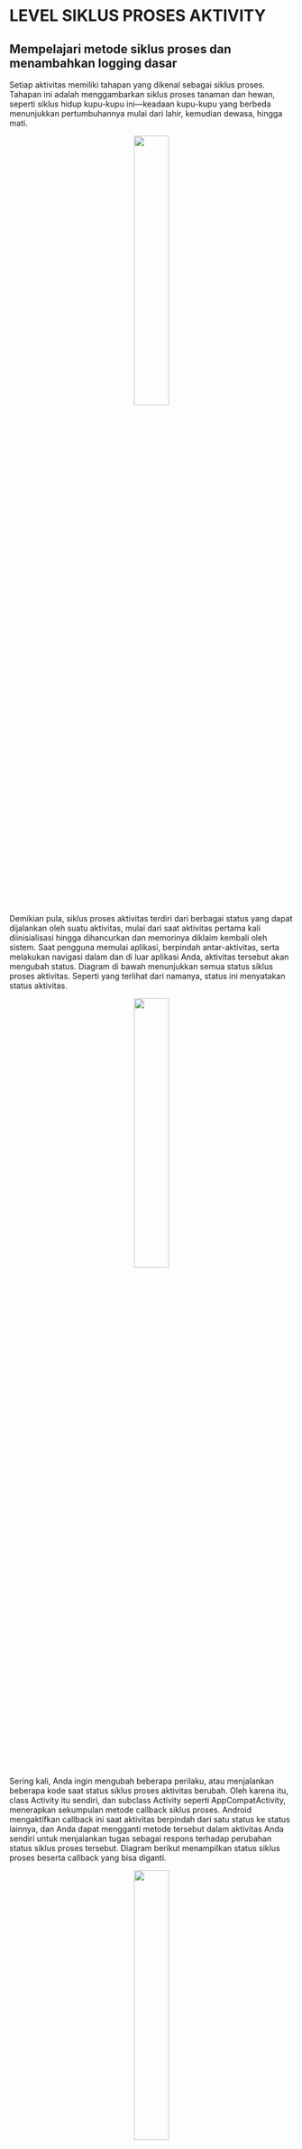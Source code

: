# LEVEL SIKLUS PROSES AKTIVITY
## Mempelajari metode siklus proses dan menambahkan logging dasar
Setiap aktivitas memiliki tahapan yang dikenal sebagai siklus proses. Tahapan ini adalah menggambarkan siklus proses tanaman dan hewan, seperti siklus hidup kupu-kupu ini—keadaan kupu-kupu yang berbeda menunjukkan pertumbuhannya mulai dari lahir, kemudian dewasa, hingga mati.

<p align="center"> <img src="https://developer.android.com/static/codelabs/basic-android-kotlin-training-activity-lifecycle/img/c685f48ff799f0c9.png" width="35%" height="35%"/> </p>

Demikian pula, siklus proses aktivitas terdiri dari berbagai status yang dapat dijalankan oleh suatu aktivitas, mulai dari saat aktivitas pertama kali diinisialisasi hingga dihancurkan dan memorinya diklaim kembali oleh sistem. Saat pengguna memulai aplikasi, berpindah antar-aktivitas, serta melakukan navigasi dalam dan di luar aplikasi Anda, aktivitas tersebut akan mengubah status. Diagram di bawah menunjukkan semua status siklus proses aktivitas. Seperti yang terlihat dari namanya, status ini menyatakan status aktivitas.

<p align="center"> <img src="https://developer.android.com/static/codelabs/basic-android-kotlin-training-activity-lifecycle/img/c803811f4cb4034b.png" width="35%" height="35%"/> </p>

Sering kali, Anda ingin mengubah beberapa perilaku, atau menjalankan beberapa kode saat status siklus proses aktivitas berubah. Oleh karena itu, class Activity itu sendiri, dan subclass Activity seperti AppCompatActivity, menerapkan sekumpulan metode callback siklus proses. Android mengaktifkan callback ini saat aktivitas berpindah dari satu status ke status lainnya, dan Anda dapat mengganti metode tersebut dalam aktivitas Anda sendiri untuk menjalankan tugas sebagai respons terhadap perubahan status siklus proses tersebut. Diagram berikut menampilkan status siklus proses beserta callback yang bisa diganti.

<p align="center"> <img src="https://developer.android.com/static/codelabs/basic-android-kotlin-training-activity-lifecycle/img/f6b25a71cec4e401.png" width="35%" height="35%"/> </p>

Penting untuk mengetahui waktu pemanggilan callback ini dan tugas yang harus dilakukan di setiap metode callback. Namun kedua diagram ini rumit dan mungkin membingungkan. Dalam codelab ini, Anda tidak hanya membaca arti setiap status dan callback, tetapi juga melakukan beberapa pekerjaan menyelidiki dan membangun pemahaman Anda tentang situasi yang terjadi.

# **Langkah 1: Memeriksa metode onCreate() dan menambahkan logging**

Untuk mengetahui aktivitas siklus proses Android, sebaiknya ketahui waktu pemanggilan berbagai metode siklus proses. Ini akan membantu Anda berburu berbagai tempat yang tidak beres di aplikasi DessertClicker.

Cara sederhana untuk melakukannya adalah menggunakan fungsionalitas logging Android. Dengan logging, Anda dapat menulis pesan singkat ke konsol saat aplikasi berjalan, dan menggunakannya untuk menampilkan Anda saat memicu callback yang berbeda.

1. Jalankan aplikasi DessertClicker, lalu ketuk gambar makanan penutup beberapa kali. Perhatikan perubahan nilai dari Makanan Penutup Terjual dan jumlah total uang dalam dolar.
2. Buka MainActivity.kt dan periksa metode onCreate() untuk aktivitas ini:
 > Dalam diagram siklus proses aktivitas, Anda mungkin telah mengenali metode onCreate(), karena Anda sudah pernah menggunakan callback ini sebelumnya. Ini adalah satu metode yang harus diterapkan setiap aktivitas. Metode onCreate() menjadi tempat wajib untuk melakukan inisialisasi satu kali untuk aktivitas Anda. Misalnya, dalam onCreate() Anda meng-inflate tata letak, menentukan pemroses klik, atau menyiapkan view binding.
<p align="center">
 <img src="https://developer.android.com/static/codelabs/basic-android-kotlin-training-activity-lifecycle/img/9be2255ff49e0af8.png" width="35%" height="35%">
<p/>

 Metode siklus proses onCreate() dipanggil satu kali, tepat setelah aktivitas diinisialisasi (saat objek Activity baru dibuat di memori). Setelah onCreate() dijalankan, aktivitas dianggap telah dibuat.

> Catatan: Saat mengganti metode onCreate(), Anda harus memanggil implementasi superclass untuk menyelesaikan pembuatan Aktivitas. Jadi, di dalamnya, Anda harus segera memanggil super.onCreate(). Hal yang sama berlaku untuk metode callback siklus proses lainnya.

3. Dalam metode onCreate(), tepat setelah panggilan ke super.onCreate(), tambahkan baris berikut.

```kotlin
Log.d("MainActivity", "onCreated is called")
```

Class Log menulis pesan ke Logcat. Logcat merupakan konsol untuk mencatat pesan. Pesan dari Android tentang aplikasi Anda akan muncul di sini, termasuk pesan yang Anda kirim secara eksplisit ke log dengan metode Log.d() atau metode class Log lainnya.

- Ada tiga bagian untuk perintah ini:
  * Prioritas pesan log, yaitu seberapa penting pesan tersebut. Dalam kasus ini, metode Log.d() menulis pesan debug. Metode lain di class Log mencakup Log.i() untuk pesan informasi, Log.e() untuk error, Log.w() untuk peringatan, atau Log.v() untuk pesan verbose.
  * Log tag (parameter pertama), dalam hal ini adalah "MainActivity". Tag adalah string yang memungkinkan Anda menemukan pesan log dengan lebih mudah di Logcat. Tag biasanya berupa nama kelas.
  * Log pesan yang sebenarnya (parameter kedua), adalah string pendek bernama "onCreate called".

 > Catatan: Akan lebih baik jika Anda mendeklarasikan konstanta TAG di class Anda:
 const val TAG = "MainActivity"
 dan menggunakannya dalam panggilan berikutnya di metode log, seperti di bawah ini:
 Log.d(TAG, "onCreate Called")

Konstanta waktu kompilasi adalah nilai yang tidak akan berubah. Gunakan const sebelum deklarasi variabel untuk menandainya sebagai konstanta waktu kompilasi.

4. Kompilasi dan jalankan aplikasi DessertClicker. Anda tidak akan melihat perbedaan perilaku di aplikasi saat mengetuk makanan penutup. Di bagian bawah layar, Android Studio klik tab Logcat.

Logcat dapat berisi banyak pesan dan sebagian besar tidak berguna bagi Anda. Anda dapat memfilter entri Logcat dengan berbagai cara, tetapi menggunakan penelusuran adalah cara termudah. Anda telah menggunakan MainActivity sebagai tag log dalam kode. Oleh karena itu, Anda dapat menggunakan tag tersebut untuk memfilter log. Menambahkan D/ di awal menunjukkan bahwa ini adalah pesan debug yang dibuat oleh Log.d().

Pesan log Anda berisi tanggal dan waktu, nama paket (com.example.android.dessertclicker), tag log Anda (dengan D/ di awal), dan pesan yang sebenarnya. Anda tahu bahwa onCreate() telah dijalankan karena pesan ini muncul di log.

## Langkah 2: Mengimplementasikan metode onStart()
Metode siklus proses onStart() dipanggil tepat setelah onCreate(). Setelah onStart() berjalan, aktivitas Anda akan terlihat di layar. Tidak seperti onCreate() yang hanya dipanggil sekali untuk menginisialisasi aktivitas Anda, onStart() dapat dipanggil beberapa kali dalam siklus proses aktivitas Anda.

<p align="center">
 <img src="https://developer.android.com/static/codelabs/basic-android-kotlin-training-activity-lifecycle/img/385df4ce82ae2de9.png" width="35%" height="35%">
<p/>

Perlu diketahui bahwa onStart() dipasangkan dengan metode siklus proses onStop() yang sesuai. Jika pengguna memulai aplikasi Anda lalu kembali ke layar utama perangkat, aktivitas tersebut akan dihentikan dan tidak lagi terlihat di layar.

1. Di Android Studio, dengan MainActivity.kt terbuka dan kursor ada di dalam class MainActivity, pilih Code > Override Methods atau tekan Control+o (Command+o pada Mac). Dialog akan muncul dan menampilkan daftar

2. Mulai masukkan onStart untuk menelusuri metode yang tepat. Untuk men-scroll ke item yang cocok berikutnya, gunakan panah bawah. Pilih onStart() dari daftar, lalu klik Oke untuk menyisipkan kode pengganti boilerplate. Kode terlihat seperti ini:
```kotlin
override fun onStart() {
  super.onStart()
}
```

3. tambahkan konstanta berikut di tinggkat teratas MainActivity.kt yang berada di atas deklarasi class, class MainActivity.
```kotlin
const val TAG = "MainActivity"
```

4. di dalam metode onStart() tambahkan pesan log:
```kotlin
override fun onStart() {
  super.onStart()
  Log.d(TAG, "onStart is Called")
}
```

5. Kompilasi dan jalankan aplikasi DessertClicker, dan buka panel Logcat. Ketikkan D/MainActivity pada penelusuran untuk memfilter log. Perhatikan bahwa metode onCreate() dan onStart() dipanggil satu demi satu, dan aktivitas Anda akan terlihat di layar.

6. Tekan tombol Layar utama di perangkat, lalu gunakan layar terbaru untuk kembali ke aktivitas. Perhatikan bahwa aktivitas dilanjutkan dari tempat terakhirnya, dengan semua nilai yang sama, dan onStart() dicatat dalam log untuk kedua kalinya di Logcat. Perhatikan juga bahwa metode onCreate() biasanya tidak dipanggil lagi.

```terminal 
16:19:59.125 31107-31107/com.example.android.dessertclicker D/MainActivity: onCreate Called
16:19:59.372 31107-31107/com.example.android.dessertclicker D/MainActivity: onStart Called
16:20:11.319 31107-31107/com.example.android.dessertclicker D/MainActivity: onStart Called
```
> Catatan: Saat bereksperimen dengan perangkat dan mengamati callback siklus proses, Anda mungkin akan melihat perilaku yang tidak wajar saat merotasi perangkat. Anda akan mempelajari perilaku tersebut.

## Langkah 3: Menambahkan laporan bug lainnya
pada langkah ini, anda akan menerapkan logging untuk semua metode siklus proses lainnya.
1. Ganti metode sisa siklus proses di MainActivity, dan tambahkan laopran untuk setiap metode. Berikut kodenya: 
```kotlin
override fun onResume() {
  super.onResume()
  Log.d(TAG, "onResume is Called")
}

override fun onPause() {
  super.onPause()
  Log.d(TAG, "onPause is Called")
}

override fun onStop() {
  super.onStop()
  Log.d(TAG, "onStop is Called")
}

override fun onDestroy() {
  super.onDestroy()
  Log.d(TAG, "onDestroy is Called")
}

override fun onRestart() {
  super.onRestart()
  Log.d(TAG, "onRestart is Called")
}
```

2. Kompilasi dan jalankan lagi aplikasi DessertClicker dan periksa Logcat. Kali ini, selain onCreate() dan onStart(), ada pesan log untuk callback siklus proses onResume().
```terminal 
2020-10-16 10:27:33.244 22064-22064/com.example.android.dessertclicker D/MainActivity: onCreate Called
2020-10-16 10:27:33.453 22064-22064/com.example.android.dessertclicker D/MainActivity: onStart Called
2020-10-16 10:27:33.454 22064-22064/com.example.android.dessertclicker D/MainActivity: onResume Called
```

- Saat aktivitas dimulai dari awal, anda akan melihat ketiga callback siklus proses ini dipanggil secara berurutan:
  * onCreate() untuk membuat aplikasi.
  * onStart() untuk memulai dan menampilkannya dilayar.
  * onResume() untuk memberikan fokus pada aktivitas dan mempersiapkan pengguna untuk berinteraksi dengannya.

Terlepas dari namanya, metode onResume() akan dipanggil saat startup meskipun tidak ada yang dapat dilanjutkan.
<p align="center">
<img src="https://developer.android.com/static/codelabs/basic-android-kotlin-training-activity-lifecycle/img/160054d59f67519.png" width="35%" height="35%"/>
<p/>

## 4. Mempelajari kasus penggunaan siklus proses
Sekarang, setelah aplikasi DessertClicker disiapkan untuk logging, Anda siap untuk mulai menggunakan aplikasi dengan berbagai cara, dan juga mempelajari cara memicu callback siklus proses sebagai respons terhadap penggunaan tersebut.

Kasus penggunaan 1: Membuka dan menutup aktivitas
Mulailah dengan kasus penggunaan yang paling dasar, yaitu memulai aplikasi untuk pertama kali, lalu tutup aplikasi.

Kompilasi dan jalankan aplikasi DessertClicker jika belum berjalan. Seperti yang Anda lihat, callback onCreate(), onStart(), dan onResume() dipanggil saat aktivitas dimulai pertama kali.
```terminal 
2020-10-16 10:27:33.244 22064-22064/com.example.android.dessertclicker D/MainActivity: onCreate Called
2020-10-16 10:27:33.453 22064-22064/com.example.android.dessertclicker D/MainActivity: onStart Called
2020-10-16 10:27:33.454 22064-22064/com.example.android.dessertclicker D/MainActivity: onResume Called
```

Ketuk cupcake beberapa kali.
Ketuk tombol Kembali yang ada di perangkat. Perhatikan dalam Logcat bahwa onPause(), onStop(), dan onDestroy() dipanggil dalam urutan tersebut.

```terminal 
2020-10-16 10:31:53.850 22064-22064/com.example.android.dessertclicker D/MainActivity: onPause Called
2020-10-16 10:31:54.620 22064-22064/com.example.android.dessertclicker D/MainActivity: onStop Called
2020-10-16 10:31:54.622 22064-22064/com.example.android.dessertclicker D/MainActivity: onDestroy Called
```
Dalam hal ini, menggunakan tombol Kembali akan menyebabkan aktivitas (dan aplikasi) ditutup. Eksekusi metode onDestroy() berarti aktivitas telah benar-benar dinonaktifkan dan sampah memori dapat dibersihkan. Pembersihan sampah memori mengacu pada pembersihan objek yang tidak akan digunakan lagi secara otomatis. Setelah onDestroy() dipanggil, sistem akan mengetahui bahwa resource tersebut dapat dihapus, dan memori akan mulai dibersihkan 
<p align="center">
<img src="https://developer.android.com/static/codelabs/basic-android-kotlin-training-activity-lifecycle/img/2dcc4d9c6478a9f4.png" width="35%" height="35%"/>
<p/>

Aktivitas Anda juga dapat dinonaktifkan total jika kode Anda memanggil metode finish() aktivitas secara manual, atau jika pengguna menutup aplikasi secara paksa (misalnya, pengguna dapat menutup paksa atau menutup aplikasi di layar terbaru.) Sistem Android juga dapat menghentikan aktivitas Anda jika aplikasi tidak digunakan untuk waktu yang lama. Android melakukan hal ini untuk menghemat baterai, dan memungkinkan resource aplikasi Anda digunakan oleh aplikasi lain.

Kembali ke aplikasi DessertClicker dengan menemukan semua aplikasi yang terbuka di layar Ringkasan. (Perhatikan bahwa ini juga dikenal sebagai layar Terbaru atau aplikasi terbaru.) Berikut Logcat-nya:

```terminal
2020-10-16 10:31:54.622 22064-22064/com.example.android.dessertclicker D/MainActivity: onDestroy Called
2020-10-16 10:38:00.733 22064-22064/com.example.android.dessertclicker D/MainActivity: onCreate Called
2020-10-16 10:38:00.787 22064-22064/com.example.android.dessertclicker D/MainActivity: onStart Called
2020-10-16 10:38:00.788 22064-22064/com.example.android.dessertclicker D/MainActivity: onResume Called
```
Aktivitas ini dihancurkan pada langkah sebelumnya sehingga saat Anda kembali ke aplikasi, Android akan memulai aktivitas baru dan memanggil metode onCreate(), onStart(), dan onResume(). Perhatikan bahwa tidak satu pun log DessertClicker dari aktivitas sebelumnya yang disimpan.

> Catatan: Hal yang perlu digarisbawahi adalah bahwa onCreate() dan onDestroy() hanya dipanggil sekali selama masa aktif dari instance aktivitas tunggal: onCreate() untuk menginisialisasi aplikasi untuk pertama kalinya dan onDestroy() untuk membersihkan resource yang digunakan oleh aplikasi Anda.

Metode onCreate() merupakan langkah penting karena digunakan sebagai tempat inisialisasi pertama kali dilakukan, menyiapkan tata letak untuk pertama kalinya dengan meng-inflate-nya, dan menginisialisasi variabel.

## Kasus penggunaan 2: Bernavigasi dari dan kembali ke aktivitas
Setelah memulai aplikasi lalu menutupnya dengan sempurna, Anda telah melihat sebagian besar status siklus proses saat aktivitas dibuat untuk pertama kalinya. Anda juga telah melihat semua status siklus proses yang dilewati saat aktivitas tersebut dinonaktifkan dan dimusnahkan. Namun saat pengguna berinteraksi dengan perangkat Android, mereka berpindah antar-aplikasi, kembali ke beranda, memulai aplikasi baru, dan menangani gangguan karena aktivitas lain seperti panggilan telepon.

- Aktivitas Anda tidak benar-benar ditutup setiap kali pengguna keluar dari aktivitas tersebut:
  * Jika aktivitas Anda tidak lagi terlihat di layar, tindakan ini artinya aktivitas tersebut berada di latar belakang. (Kebalikannya adalah saat aktivitas berada di latar depan atau di layar.)
  * Saat pengguna kembali ke aplikasi Anda, aktivitas yang sama akan dimulai ulang dan akan terlihat lagi. Bagian siklus proses ini disebut siklus proses aplikasi yang terlihat.

Jika berada di latar belakang, aplikasi Anda seharusnya tidak aktif berjalan karena ingin mempertahankan resource sistem dan masa pakai baterai. Anda menggunakan siklus proses Activity dan callback untuk mengetahui waktu pemindahan aplikasi ke latar belakang sehingga Anda dapat menjeda operasi yang sedang berlangsung. Kemudian, mulai ulang operasi ketika aplikasi muncul di latar depan.

- Pada langkah ini, Anda melihat siklus proses aktivitas saat aplikasi muncul di latar belakang dan kembali lagi ke latar depan.

  1. Dengan aplikasi DessertClicker masih berjalan, klik cupcake beberapa kali.
  2. Tekan tombol Beranda di perangkat dan amati Logcat di Android Studio. Saat Anda kembali ke layar utama, aplikasi tersebut tidak akan dimatikan, tetapi akan tetap berjalan di latar belakang. Perhatikan bahwa metode onPause() dan metode onStop() dipanggil, tetapi onDestroy() tidak.
```terminal 
2020-10-16 10:41:05.383 22064-22064/com.example.android.dessertclicker D/MainActivity: onPause Called
2020-10-16 10:41:05.966 22064-22064/com.example.android.dessertclicker D/MainActivity: onStop Called
```
Saat onPause() dipanggil, aplikasi tidak lagi memiliki fokus. Setelah onStop(), aplikasi tidak lagi akan terlihat di layar. Meskipun aktivitas telah dihentikan, objek Activity masih ada di memori, yakni di latar belakang. Aktivitas belum dimusnahkan. Pengguna mungkin kembali ke aplikasi. Jadi karena alasan ini, Android menyimpan resource aktivitas 
<p align="center">
<img src="https://developer.android.com/static/codelabs/basic-android-kotlin-training-activity-lifecycle/img/b488b32801220b79.png" width="35%" height="35%"/>
<p/>

3. Gunakan layar terbaru untuk kembali ke aplikasi. Perhatikan di Logcat bahwa aktivitas dimulai ulang dengan onRestart() dan onStart(), lalu dilanjutkan dengan onResume().

```terminal 
2020-10-16 10:42:18.144 22064-22064/com.example.android.dessertclicker D/MainActivity: onRestart Called
2020-10-16 10:42:18.158 22064-22064/com.example.android.dessertclicker D/MainActivity: onStart Called
2020-10-16 10:42:18.158 22064-22064/com.example.android.dessertclicker D/MainActivity: onResume Called
```
Saat aktivitas kembali ke latar depan, metode onCreate() tidak akan dipanggil lagi. Objek aktivitas tidak dimusnahkan sehingga tidak perlu dibuat lagi. Sebagai ganti onCreate(), metode onRestart() dipanggil. Perhatikan saat sekarang aktivitas kembali ke latar depan, jumlah Makanan Penutup yang Terjual tetap dipertahankan.
  
  4. Mulai dengan minimal satu aplikasi selain DessertClicker sehingga ada beberapa aplikasi di layar terbaru perangkat.
  5. Munculkan layar terbaru dan buka aktivitas terbaru lainnya. Kemudian, kembali ke aplikasi terbaru dan pindahkan DessertClicker ke latar depan.

Perhatikan bahwa di sini Anda melihat callback yang juga Anda lihat di Logcat saat Anda menekan tombol Beranda. onPause() dan onStop() dipanggil saat aplikasi berpindah ke latar belakang, lalu onRestart(), onStart(), dan saat aplikasi kembali

> Catatan: Hal yang perlu digarisbawahi disini adalah bahwa onStart() dan onStop() dipanggil beberapa kali saat pengguna masuk dan keluar aktivitas.

Metode ini dipanggil saat aplikasi dihentikan dan dipindahkan ke latar belakang, atau saat aplikasi dimulai lagi ketika kembali ke latar depan. Jika Anda perlu melakukan beberapa pekerjaan di aplikasi selama proses ini, ganti metode callback siklus proses yang relevan.

Jadi, bagaimana dengan onRestart()? Metode onRestart() mirip dengan onCreate(). onCreate() atau onRestart() dipanggil sebelum aktivitas terlihat. Metode onCreate() dipanggil hanya pada saat pertama, dan onRestart() dipanggil setelah itu. Metode onRestart() adalah tempat untuk meletakkan kode yang hanya ingin Anda panggil jika aktivitas tidak dimulai untuk pertama kalinya.

## Kasus penggunaan 3: Menyembunyikan sebagian aktivitas
Anda telah mempelajari bahwa saat aplikasi dimulai dan onStart() dipanggil, aplikasi akan terlihat di layar. Saat aplikasi dilanjutkan dan onResume() dipanggil, pengguna akan berfokus ke aplikasi, yaitu pengguna dapat berinteraksi dengan aplikasi. Bagian siklus proses aplikasi yang menampilkan aplikasi di layar penuh dan mendapatkan fokus pengguna disebut siklus hidup interaktif.

Saat aplikasi berpindah ke latar belakang, fokus akan hilang setelah onPause(), dan aplikasi tidak lagi terlihat setelah onStop().

Perbedaan antara fokus dan visibilitas sangat penting karena ada kemungkinan aktivitas terlihat sebagian di layar, tetapi tidak mendapatkan fokus pengguna. Pada langkah ini, Anda melihat satu kasus saat aktivitas terlihat sebagian, tetapi tidak mendapatkan fokus pengguna.

1. DEngan aplikasi DessertClicker masih berjalan, klik tombol Bagikan dikanan atas layar
2. Aktivitas berbagi muncul di paruh bawah layar, tetapi aktivitas tersebut juga masih terlihat paruh atas.
3. perikasa Logcat dan perhatikan bahwa hanya onPause() yang dipanggil.

```terminal 
2020-10-16 11:00:53.857 22064-22064/com.example.android.dessertclicker D/MainActivity: onPause Called
```

Dalam kasus penggunaan ini, onStop() tidak dipanggil karena aktivitas masih terlihat sebagian. Namun, aktivitas tersebut tidak mendapatkan fokus pengguna, dan pengguna tidak dapat berinteraksi dengannya—aktivitas "berbagi" yang ada di latar depan mendapatkan fokus pengguna.

Mengapa perbedaan ini penting? Gangguan dengan onPause() saja biasanya berlangsung dalam waktu singkat sebelum kembali ke aktivitas atau membuka aktivitas atau aplikasi lain. Anda biasanya ingin terus mengupdate UI sehingga bagian aplikasi lainnya tidak akan berhenti berfungsi.

Kode apa pun yang berjalan di onPause() akan memblokir aplikasi lain agar tidak ditampilkan. Jadi, pastikan kode dalam mode onPause() selalu ringan. Misalnya, jika panggilan telepon masuk, kode dalam onPause() dapat menunda notifikasi panggilan masuk.

4. Klik di luar dialog berbagi untuk kembali ke aplikasi, dan perhatikan bahwa onResume() dipanggil.

Baik onResume() maupun onPause() harus memiliki fokus. Metode onResume() dipanggil saat aktivitas memiliki fokus, dan onPause() dipanggil saat aktivitas kehilangan fokus.

# Mempelajari perubahan konfigurasi
Ada kasus lain dalam mengelola siklus proses aktivitas yang penting untuk dipahami: bagaimana perubahan konfigurasi memengaruhi siklus proses aktivitas Anda.

Perubahan konfigurasi terjadi saat status perangkat berubah secara drastis sehingga cara termudah bagi sistem untuk menyelesaikan perubahan adalah dengan benar-benar menonaktifkan dan membuat ulang aktivitas. Misalnya, jika pengguna mengubah bahasa perangkat, seluruh tata letak mungkin perlu diubah untuk mengakomodasi arah teks dan panjang string yang berbeda. Jika pengguna mencolokkan perangkat ke dok atau menambahkan keyboard fisik, tata letak aplikasi mungkin perlu memanfaatkan ukuran tampilan atau tata letak yang berbeda. Selain itu juga, jika orientasi perangkat berubah—jika perangkat diputar dari mode potret ke mode lanskap atau ke belakang, ataupun sebaliknya—tata letak mungkin perlu diubah agar sesuai dengan orientasi baru. Mari lihat perilaku aplikasi dalam skenario ini.

## Kehilangan data di rotasi perangkat
1. Kompilasi dan jalankan aplikasi Anda, lalu buka Logcat.
2. Memutar perangkat atau emulator ke mode lanskap. Anda dapat memutar emulator ke kiri atau ke kanan dengan tombol rotasi, atau dengan tombol Control dan panah (Command dan tombol panah di Mac).
3. Periksa output di Logcat. Filter outpun di MainActivity.
```terminal 
2020-10-16 11:03:09.618 23206-23206/com.example.android.dessertclicker D/MainActivity: onCreate Called
2020-10-16 11:03:09.806 23206-23206/com.example.android.dessertclicker D/MainActivity: onStart Called
2020-10-16 11:03:09.808 23206-23206/com.example.android.dessertclicker D/MainActivity: onResume Called
2020-10-16 11:03:24.488 23206-23206/com.example.android.dessertclicker D/MainActivity: onPause Called
2020-10-16 11:03:24.490 23206-23206/com.example.android.dessertclicker D/MainActivity: onStop Called
2020-10-16 11:03:24.493 23206-23206/com.example.android.dessertclicker D/MainActivity: onDestroy Called
2020-10-16 11:03:24.520 23206-23206/com.example.android.dessertclicker D/MainActivity: onCreate Called
2020-10-16 11:03:24.569 23206-23206/com.example.android.dessertclicker D/MainActivity: onStart Called
```
Perhatikan bahwa saat perangkat atau emulator memutar layar, sistem akan memanggil semua callback siklus proses untuk menghentikan aktivitas. Kemudian, saat aktivitas dibuat ulang, sistem akan memanggil semua callback siklus proses untuk memulai aktivitas.

4. Saat perangkat diputar dan aktivitas dinonaktifkan serta dibuat ulang, aktivitas akan dimulai dengan nilai default—jumlah makanan penutup yang terjual dan pendapatan telah disetel ulang menjadi nol.

# Menggunakan onSaveInstanceState() untuk menyimpan data paket
Metode onSaveInstanceState() adalah callback yang Anda gunakan untuk menyimpan data yang mungkin diperlukan jika Activity dihancurkan. Dalam diagram callback siklus proses, onSaveInstanceState() akan dipanggil setelah aktivitas dihentikan. Kode tersebut akan dipanggil setiap kali aplikasi Anda masuk ke latar belakang.
<p align="center">
<img src="https://developer.android.com/static/codelabs/basic-android-kotlin-training-activity-lifecycle/img/c259ab6beca0ca88.png" width="35%" height="35%"/>

Anggaplah panggilan onSaveInstanceState() sebagai tindakan keamanan; sehingga Anda dapat menyimpan sejumlah kecil informasi ke paket karena aktivitas Anda di latar depan ditutup. Sistem menyimpan data ini sekarang karena jika menunggu hingga aplikasi Anda dinonaktifkan, sistem dapat berada dalam tekanan resource.

> Catatan: Terkadang Android menghentikan seluruh proses aplikasi yang mencakup setiap aktivitas yang terkait dengan aplikasi. Android melakukan penonaktifan seperti ini saat sistem mengalami gangguan dan berisiko mengalami keterlambatan secara visual sehingga tidak ada panggilan balik atau kode tambahan yang dijalankan saat ini. Proses aplikasi Anda dihentikan di latar belakang tanpa suara. Namun, bagi pengguna, sepertinya aplikasi tidak ditutup. Saat pengguna membuka kembali aplikasi yang telah dinonaktifkan oleh sistem Android, Android akan memulai ulang aplikasi tersebut. Anda dapat memastikan bahwa pengguna tidak mengalami kehilangan data saat hal ini terjadi.

Menyiapkan data secara rutin akan membantu memastikan bahwa data yang diperbarui dalam paket dapat dipulihkan, jika diperlukan.
1. Dalam MainActiivity ganti callback onSavedinstaceState(), dan tambahkan pernyataan log.
```kotlin
override fun onSavedIntaceState(outState: Bundle) {
  super.onSavedIntanceState(outState)
  Log.d(Tag, "onSavedintanceState Called")
}
```
> Catatan: Ada dua penggantian untuk onSaveInstanceState(), pertama hanya dengan parameter outState, dan yang kedua dengan menyertakan parameter outState dan outPersistentState. Gunakan kode yang ditunjukkan dalam kode di atas, dengan parameter outState tunggal.

2. Kompilasi dan jalankan aplikasi, lalu klik tombol Beranda untuk memindahkannya ke latar belakang. Perhatikan bahwa callback onSaveInstanceState() muncul tepat setelah onPause() dan onStop():

```terminal 
2020-10-16 11:05:21.726 23415-23415/com.example.android.dessertclicker D/MainActivity: onPause Called
2020-10-16 11:05:22.382 23415-23415/com.example.android.dessertclicker D/MainActivity: onStop Called
2020-10-16 11:05:22.393 23415-23415/com.example.android.dessertclicker D/MainActivity: onSaveInstanceState Called
```
Di bagian atas file, tepat sebelum definisi class, tambahkan konstanta ini:
```kotlin
const val KEY_REVENUE = "revenue_key"
const val KEY_DESSERT_SOLD = "dessert_sold_key"
```
Anda akan menggunakan kunci ini untuk menyimpan dan mengambil data dari paket status instance.

4. Scroll ke bawah ke onSaveInstanceState(), dan perhatikan parameter outState yang berjenis Bundle.

Bundle adalah kumpulan key-value pair dengan kunci selalu berupa string. Anda dapat memasukkan data sederhana, seperti nilai Int dan Boolean, ke dalam paket. Sistem tersebut menyimpan paket ini dalam memori sehingga cara terbaiknya adalah dengan menjaga data dalam paket tetap berukuran kecil. Ukuran paket ini juga terbatas, meskipun ukurannya bervariasi di setiap perangkat. Jika Anda menyimpan terlalu banyak data, Aplikasi Anda berisiko mengalami error karena kesalahan TransactionTooLargeException. 
5. Dalam onSaveInstanceState(), masukkan nilai revenue (bilangan bulat) ke dalam paket dengan metode putInt():
```kotlin
outState.putInt(KEY_REVENUE, revenue)
```
Metode putInt() (dan metode serupa dari class Bundle seperti putFloat() dan putString() membutuhkan dua argumen: string untuk kunci (konstanta KEY_REVENUE) dan nilai aktual untuk disimpan.

6. Ulangi proses yang sama dengan jumlah makanan penutup yang terjual:
```kotlin
outState.puInt(KEY_DESSERT_SOLD, dessertSold)
```

## Menggunakan onCreate() untuk memulihkan data paket
Status Aktivitas dapat dipulihkan dalam onCreate(Bundle) atau onRestoreInstanceState(Bundle) (metode Bundle yang diisi oleh onSaveInstanceState() akan diteruskan ke kedua metode callback siklus proses).

1. Scroll sampai onCreate(), dan periksa tanda tangan metode:
```kotlin
override fun onCreate(savedInstance: Bundle) {

}
```
Perhatikan bahwa onCreate() akan mendapatkan Bundle setiap kali dipanggil. Saat aktivitas dimulai ulang karena proses penghentian, paket yang Anda simpan akan diteruskan ke onCreate(). Jika aktivitas Anda dimulai kembali dari awal, Bundle dalam onCreate() adalah null. Jadi, jika paket bukan null, Anda tahu bahwa Anda sedang "membuat ulang" aktivitas dari titik yang sebelumnya telah diketahui.

> Catatan: Jika aktivitas dibuat ulang, callback onRestoreInstanceState() akan dipanggil setelah onStart(), beserta paketnya. Biasanya, Anda memulihkan status aktivitas di onCreate(). Akan tetapi, karena onRestoreInstanceState() dipanggil setelah onStart(), dan jika Anda harus memulihkan beberapa status setelah onCreate() dipanggil, Anda dapat menggunakan onRestoreInstanceState().

2. Tambahkan code ini ke onCreate(), tepat setelah variable binding ditetapkan:
```kotlin
if (savedInstanceState != null) {
  revenue = savedInstanceState.getInt(KEY_REVENUE, 0)
}
```
Pengujian null menentukan apakah ada data dalam paket, atau apakah paket tersebut adalah null, yang memberi tahu Anda bahwa aplikasi telah dimulai kembali dari awal atau telah dibuat ulang setelah penghentian. Pengujian ini adalah pola umum untuk memulihkan data dari paket.

Perhatikan bahwa kunci yang Anda gunakan di sini (KEY_REVENUE) adalah kunci yang sama dengan yang Anda gunakan untuk putInt(). Cara untuk memastikan Anda menggunakan kunci yang sama setiap saat adalah dengan mendefinisikan kunci tersebut sebagai konstanta. Anda menggunakan getInt() untuk mengeluarkan data dari paket, sama seperti Anda menggunakan putInt() untuk memasukkan data ke dalam paket. Metode getInt() menggunakan dua argumen:

  * String yang berfungsi sebagai kunci, misalnya "key_revenue" untuk nilai pendapatan.
  * Nilai default akan digunakan jika tidak ada nilai untuk kunci tersebut dalam paket.
Bilangan bulat yang Anda dapatkan dari paket tersebut selanjutnya akan ditetapkan ke variabel revenue, dan UI akan menggunakan nilai tersebut.

3. Tambahkan metode getInt() untuk memulihkan pendapatan dan jumlah makanan penutup yang terjual.
```kotlin
if (savedInstanceState != null) {
  revenue = savedInstaceState.getInt(KEY_REVENUE, 0)
  desertSold = savedInstanceState.getInt(KEY_DESSERT_SOLD, 0)
}
```

4. Kompilasi dan jalankan aplikasi. Tekan cupcake minimal lima kali hingga beralih ke donat.
5. Putar perangkat. Perhatikan bahwa kali ini aplikasi menampilkan nilai pendapatan dan makanan penutup terjual yang benar dari paket. Perhatikan juga makanan penutup telah kembali ke cupcake.
<p align="center">
<img src="https://developer.android.com/static/codelabs/basic-android-kotlin-training-activity-lifecycle/img/4179956182ffc634.png" width="35%" height="35%"/>
<p/>

Ada satu hal lagi yang harus dilakukan untuk memastikan bahwa aplikasi kembali ke keadaan terakhir sebelum mati.
6. Dalam MainActivity, periksa metode showCurrentDessert(). Perhatikan bahwa metode ini menentukan gambar makanan penutup yang akan ditampilkan dalam aktivitas berdasarkan jumlah makanan penutup yang terjual saat ini dan daftar makanan penutup di variabel allDesserts.
```kotlin
var newDessert = allDessert[0]
for (dessert in allDesserts) {
  if (dessertsSold >= dessert.startProductionAmount) {
    newDessert = dessert
  }
  else break
}
```
Metode ini mengandalkan jumlah makanan penutup yang terjual untuk memilih gambar yang tepat. Oleh karena itu, Anda tidak perlu melakukan apa pun untuk menyimpan referensi gambar dalam paket di onSaveInstanceState(). Dalam paket tersebut, Anda sudah menyimpan jumlah makanan penutup yang terjual.

7. Dalam onCreate(), di blok yang memulihkan status dari paket, panggil showCurrentDessert():
```kotlin
if (savedInstanceState != null) {
  revenue = savedInstanceState.getInt(KEY_REVENUE, 0)
  dessertSold = savedInstanceState.getInt(KEY_DESSERT_SOLD, 0)
  showCurrentDessert()
}
```

8. kompilasi dan jalankan aplikasi, lalu putar layar. Perlu diperhatikan bahwa nilai makanan penutup yang terjual, pendapatan total, dan gambar makanan penutup telah dipulihkan dengan benar.

# RINGKASAN 
## **Siklus Proses aktivitas**
  * _siklus proses aktivitas_ (activity process cycle) merupakan kumpulan status tempat aktivitas dimigrasikan. Siklus proses aktivitas dimulai saat aktivitas pertama kali dibuat dan berakhir saat aktivitas dimusnahkan.
  * saat pengguna bernavigasi di antara aktivitas, di dalam dan diluar aplikasi, setiap aktivitas bergerak antar keadaan dalam daur hidup aktivitas (activity lifeCycle)
  * setiap status dalam siklus proses aktivitas memiliki metode callback yang sesuai dan dapat anda ganti di class Activity. Rangkaian inti dari metode siklus proses adalah :
  ```kotlin
  onCreate() onstart() onPause() onRestart() onResume() onStop() onDestroy()
  ```
  * untuk menambahkan prilaku yang terjadi saat proses transisi aktivitas anda ke status siklus proses, ganti metode callback status
  * untuk menambahkan metode pengganti kerangka ke class di Android Studio, pilih Code > Override Methods atau CTRL + O

## **Melakukan Logging dengan Log**
  * saat aplikasi anda berpindah ke latar belakang, tepat setalah onStop() dipanggil, data aplikasi dapat disimpan ke paket. beberapa data aplikasi, seperti konten **EditText**, akan otomatis disimpan untuk anda.
  * paket tersebut adalah instance dari Bundle, yang merupakan kumpulan kunci dan nilai. Kunci selalu berupa String
  * gunakan callback **onSavedInstanceState()** untuk menyimpan data lain ke paket yang ingin anda pertahankan, meskipun aplikasi tersebut dimatikan secara otomatis. untuk memasukan data ke dalam paket, gunakan metode paket yang dimulai dengan **put**, seperti **putInt()**.
  * anda bisa mendapatkan kembali data dari paket dalam metode **onRestoreInstanceState()**, atau yang lebih umum di **onCreate()**. metode **onCreate()** memiliki parameter **savedInstanceState** penyimpanan paket.
  * jika variable **savedInstanceState** adalah **null**, aktivitas akan dimulai tanpa paket status dan tidak ada data status yang dapat diambil.
  * untuk mengambil data dari paket menggunakan kunci, gunakan metode **Bundle** yang dimulai dengan **get** seperti **getInt()**.

## Perubahan konfigurasi
  * *perubahan konfigurasi* terjadi saat status perangkat berubah secara drastis sehingga cara termudah bagi sistem untuk menyelesaikan perubahan adalah dengan memusnahkan ulang aktivitas.
  * contoh paling umum dari perubahan konfigurasi adalah bila pengguna memutar perangkat dari mode potret ke mode landskap, atau sebaliknya. perubahan konfigurasi juga dapat terjadi saat bahasa perangkat berubah atau keyboard hardware dicolokkan.
  * saat terjadi perubahan konfigarsi, android akan memanggil semua callback penonaktifan siklus proses aktivitas. kemudian, Android akan memulai ulang aktivitas dari awal, menjalankan semua callback startup siklus hidup.
  * saat android menutup aplikasi karena perubahan konfigurasi, aplikasi akan memulai ulang aktivitas menggunakan paket status yang tersedia untuk **onCreate()**.
  * seperti halnya penonaktifan proses, simpan status aplikasi anda ke paket di **onSavedInstanceState().**

























































